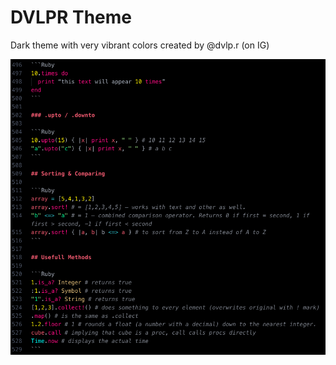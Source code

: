 # DVLPR Theme

Dark theme with very vibrant colors created by @dvlp.r (on IG)

![Example](images/example-1.png)
